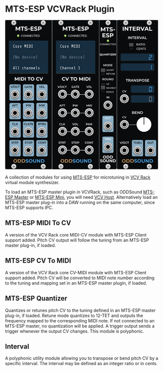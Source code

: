 # MTS-ESP VCVRack Plugin

<img src="images/all.png" width=500>

A collection of modules for using [MTS-ESP](https://github.com/ODDSound/MTS-ESP) for microtuning in [VCV Rack](https://github.com/VCVRack/Rack) virtual module synthesizer.

To load an MTS-ESP master plugin in VCVRack, such as ODDSound [MTS-ESP Master](https://oddsound.com/mtsespsuite.php) or [MTS-ESP Mini](https://oddsound.com/mtsespmini.php), you will need [VCV Host](https://vcvrack.com/Host).  Alternatively load an MTS-ESP master plug-in into a DAW running on the same computer, since MTS-ESP supports IPC.

## MTS-ESP MIDI To CV

A version of the VCV Rack core MIDI-CV module with MTS-ESP Client support added.  Pitch CV output will follow the tuning from an MTS-ESP master plug-in, if loaded.

## MTS-ESP CV To MIDI

A version of the VCV Rack core CV-MIDI module with MTS-ESP Client support added.  Pitch CV will be converted to MIDI note number according to the tuning and mapping set in an MTS-ESP master plugin, if loaded.

## MTS-ESP Quantizer

Quantizes or retunes pitch CV to the tuning defined in an MTS-ESP master plug-in, if loaded.  Retune mode quantizes to 12-TET and outputs the frequency mapped to the corresponding MIDI note.  If not connected to an MTS-ESP master, no quantization will be applied.  A trigger output sends a trigger whenever the output CV changes.  This module is polyphonic.

## Interval

A polyphonic utility module allowing you to transpose or bend pitch CV by a specific interval.  The interval may be defined as an integer ratio or in cents.

